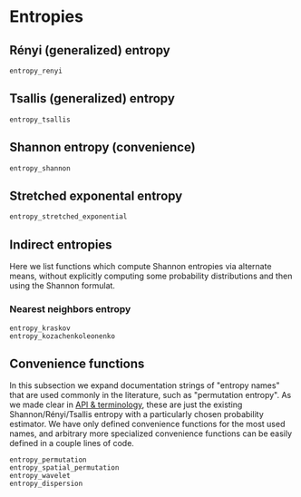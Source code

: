 # Entropies

## Rényi (generalized) entropy

```@docs
entropy_renyi
```

## Tsallis (generalized) entropy

```@docs
entropy_tsallis
```

## Shannon entropy (convenience)
```@docs
entropy_shannon
```

## Stretched exponental entropy

```@docs
entropy_stretched_exponential
```

## Indirect entropies
Here we list functions which compute Shannon entropies via alternate means, without explicitly computing some probability distributions and then using the Shannon formulat.

### Nearest neighbors entropy
```@docs
entropy_kraskov
entropy_kozachenkoleonenko
```

## Convenience functions
In this subsection we expand documentation strings of "entropy names" that are used commonly in the literature, such as "permutation entropy". As we made clear in [API & terminology](@ref), these are just the existing Shannon/Rényi/Tsallis entropy with a particularly chosen probability estimator. We have only defined convenience functions for the most used names, and arbitrary more specialized convenience functions can be easily defined in a couple lines of code.
```@docs
entropy_permutation
entropy_spatial_permutation
entropy_wavelet
entropy_dispersion
```